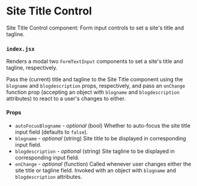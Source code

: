 Site Title Control
==================

Site Title Control component: Form input controls to set a site's title and tagline.

### `index.jsx`

Renders a modal two `FormTextInput` components to set a site's title and tagline, respectively.

Pass the (current) title and tagline to the Site Title component using the `blogname` and `blogdescription`
props, respectively, and pass an `onChange` function prop (accepting an object with `blogname` and `blogdescription` attributes) to react to a user's changes to either.

#### Props
- `autoFocusBlogname` - *optional* (bool) Whether to auto-focus the site title input field (defaults to `false`).
- `blogname` - *optional* (string) Site title to be displayed in corresponding input field.
- `blogdescription` - *optional* (string) Site tagline to be displayed in corresponding input field.
- `onChange` - *optional* (function) Called whenever user changes either the site title or tagline field. Invoked with an object with `blogname` and `blogdescription` attributes.
